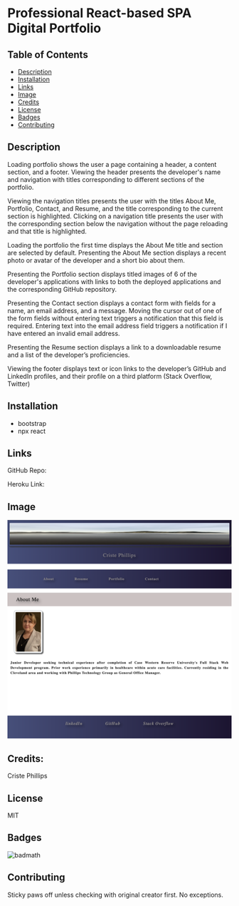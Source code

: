 # Professional React-based SPA Digital Portfolio

## Table of Contents
* [Description](#description)
* [Installation](#installation)
* [Links](#links)
* [Image](#image)
* [Credits](#credits)
* [License](#license)
* [Badges](#badges)
* [Contributing](#contributing)

## Description

Loading portfolio shows the user a page containing a header, a content section, and a footer.  Viewing the header presents the developer's name and navigation with titles corresponding to different sections of the portfolio.

Viewing the navigation titles presents the user with the titles About Me, Portfolio, Contact, and Resume, and the title corresponding to the current section is highlighted.  Clicking on a navigation title presents the user with the corresponding section below the navigation without the page reloading and that title is highlighted.

Loading the portfolio the first time displays the About Me title and section are selected by default. Presenting the About Me section displays a recent photo or avatar of the developer and a short bio about them.

Presenting the Portfolio section displays titled images of 6 of the developer's applications with links to both the deployed applications and the corresponding GitHub repository.

Presenting the Contact section displays a contact form with fields for a name, an email address, and a message. Moving the cursor out of one of the form fields without entering text triggers a notification that this field is required. Entering text into the email address field triggers a notification if I have entered an invalid email address.

Presenting the Resume section displays a link to a downloadable resume and a list of the developer’s proficiencies.  

Viewing the footer displays text or icon links to the developer’s GitHub and LinkedIn profiles, and their profile on a third platform (Stack Overflow, Twitter) 

## Installation
* bootstrap
* npx react


## Links
GitHub Repo:

Heroku Link: 



## Image

![Screenshot](/src/assets/images/screenshot.png)

## Credits:

Criste Phillips 

## License
MIT

## Badges
![badmath](https://img.shields.io/github/languages/top/nielsenjared/badmath)

## Contributing
Sticky paws off unless checking with original creator first.  No exceptions.